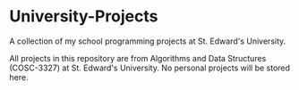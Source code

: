# University-Projects
A collection of my school programming projects at St. Edward's University. 

All projects in this repository are from Algorithms and Data Structures (COSC-3327) at St. Edward's University. 
No personal projects will be stored here. 
